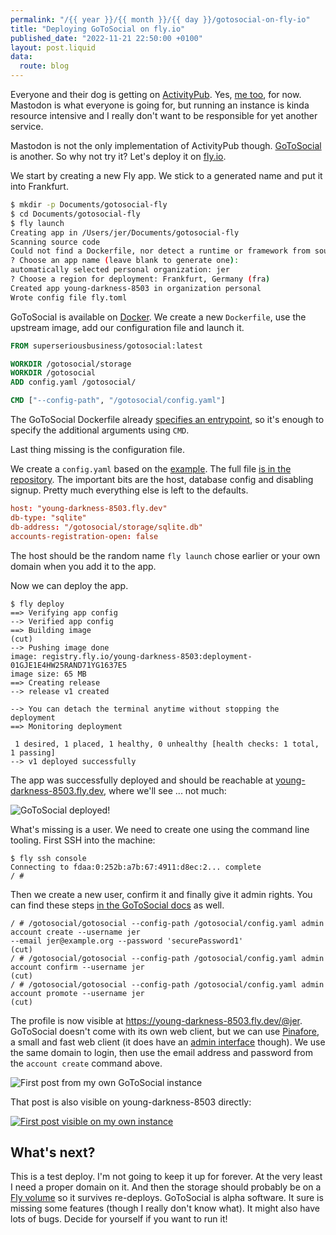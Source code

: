 ```yaml
---
permalink: "/{{ year }}/{{ month }}/{{ day }}/gotosocial-on-fly-io"
title: "Deploying GoToSocial on fly.io"
published_date: "2022-11-21 22:50:00 +0100"
layout: post.liquid
data:
  route: blog
---
```


Everyone and their dog is getting on [ActivityPub].
Yes, [me too][hachyderm], for now.
Mastodon is what everyone is going for,
but running an instance is kinda resource intensive
and I really don't want to be responsible for yet another service.

Mastodon is not the only implementation of ActivityPub though.
[GoToSocial] is another.
So why not try it?
Let's deploy it on [fly.io].

[ActivityPub]: https://github.com/badboy/gotosocial-fly
[hachyderm]: https://hachyderm.io/@jer
[gotosocial]: https://gotosocial.org/
[git]: https://github.com/badboy/gotosocial-fly
[fly.io]: https://fly.io/

We start by creating a new Fly app.
We stick to a generated name and put it into Frankfurt.

```bash
$ mkdir -p Documents/gotosocial-fly
$ cd Documents/gotosocial-fly
$ fly launch
Creating app in /Users/jer/Documents/gotosocial-fly
Scanning source code
Could not find a Dockerfile, nor detect a runtime or framework from source code. Continuing with a blank app.
? Choose an app name (leave blank to generate one):
automatically selected personal organization: jer
? Choose a region for deployment: Frankfurt, Germany (fra)
Created app young-darkness-8503 in organization personal
Wrote config file fly.toml
```

GoToSocial is available on [Docker].
We create a new `Dockerfile`, use the upstream image, add our configuration file and launch it.


```Dockerfile
FROM superseriousbusiness/gotosocial:latest

WORKDIR /gotosocial/storage
WORKDIR /gotosocial
ADD config.yaml /gotosocial/

CMD ["--config-path", "/gotosocial/config.yaml"]
```

The GoToSocial Dockerfile already [specifies an entrypoint][entrypoint],
so it's enough to specify the additional arguments using `CMD`.


[docker]: https://hub.docker.com/r/superseriousbusiness/gotosocial
[entrypoint]: https://github.com/superseriousbusiness/gotosocial/blob/b153808472655cc73245ad60a2aa38bf04833367/Dockerfile#L47

Last thing missing is the configuration file.

We create a `config.yaml` based on the [example].
The full file [is in the repository][git-config.yaml].
The important bits are the host, database config and disabling signup.
Pretty much everything else is left to the defaults.

```toml
host: "young-darkness-8503.fly.dev"
db-type: "sqlite"
db-address: "/gotosocial/storage/sqlite.db"
accounts-registration-open: false
```

The host should be the random name `fly launch` chose earlier or your own domain when you add it to the app.

[example]: https://github.com/superseriousbusiness/gotosocial/blob/b153808472655cc73245ad60a2aa38bf04833367/example/config.yaml
[git-config.yaml]: https://github.com/badboy/gotosocial-fly/blob/main/config.yaml

Now we can deploy the app.

```
$ fly deploy
==> Verifying app config
--> Verified app config
==> Building image
(cut)
--> Pushing image done
image: registry.fly.io/young-darkness-8503:deployment-01GJE1E4HW25RAND71YG1637E5
image size: 65 MB
==> Creating release
--> release v1 created

--> You can detach the terminal anytime without stopping the deployment
==> Monitoring deployment

 1 desired, 1 placed, 1 healthy, 0 unhealthy [health checks: 1 total, 1 passing]
--> v1 deployed successfully
```

The app was successfully deployed and should be reachable at [young-darkness-8503.fly.dev][flydev],
where we'll see ... not much:

[flydev]: https://young-darkness-8503.fly.dev/

![GoToSocial deployed!](https://tmp.fnordig.de/blog/2022/gotosocial-deployed.png)

What's missing is a user.
We need to create one using the command line tooling.
First SSH into the machine:

```
$ fly ssh console
Connecting to fdaa:0:252b:a7b:67:4911:d8ec:2... complete
/ #
```

Then we create a new user, confirm it and finally give it admin rights.
You can find these steps [in the GoToSocial docs](https://docs.gotosocial.org/en/latest/installation_guide/binary/#5-create-and-confirm-your-user) as well.

```
/ # /gotosocial/gotosocial --config-path /gotosocial/config.yaml admin account create --username jer
--email jer@example.org --password 'securePassword1'
(cut)
/ # /gotosocial/gotosocial --config-path /gotosocial/config.yaml admin account confirm --username jer
(cut)
/ # /gotosocial/gotosocial --config-path /gotosocial/config.yaml admin account promote --username jer
(cut)
```

The profile is now visible at <https://young-darkness-8503.fly.dev/@jer>.
GoToSocial doesn't come with its own web client, but we can use [Pinafore],
a small and fast web client (it does have an [admin interface] though).
We use the same domain to login, then use the email address and password from the `account create` command above.

[pinafore]: https://pinafore.social/
[admin interface]: https://young-darkness-8503.fly.dev/admin

![First post from my own GoToSocial instance](https://tmp.fnordig.de/blog/2022/gotosocial-client.png)

That post is also visible on young-darkness-8503 directly:

[![First post visible on my own instance](https://tmp.fnordig.de/blog/2022/gotosocial-first-post.png)][first post]


[first post]: https://young-darkness-8503.fly.dev/@jer/statuses/01GJE2E4MDR2R0GEH1N9KPRKQH

## What's next?

This is a test deploy.
I'm not going to keep it up for forever.
At the very least I need a proper domain on it.
And then the storage should probably be on a [Fly volume][fly-volumes]
so it survives re-deploys.
GoToSocial is alpha software.
It sure is missing some features (though I really don't know what).
It might also have lots of bugs.
Decide for yourself if you want to run it!

[fly-volumes]: https://fly.io/docs/reference/volumes
